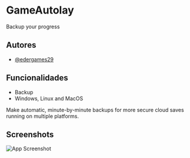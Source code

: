 # GameAutolay
Backup your progress

## Autores

- [@edergames29](https://github.com/edergames29)



## Funcionalidades

- Backup
- Windows, Linux and MacOS

Make automatic, minute-by-minute backups for more secure cloud saves running on multiple platforms.
## Screenshots

![App Screenshot](/demonstrationl.png/468x300?text=App+Screenshot+Here)

